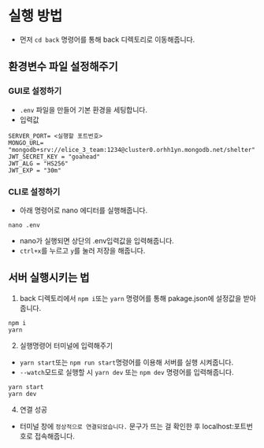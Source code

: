 # 실행 방법
- 먼저 `cd back` 명령어를 통해 back 디렉토리로 이동해줍니다.
## 환경변수 파일 설정해주기
### GUI로 설정하기
- `.env` 파일을 만들어 기본 환경을 세팅합니다.
- 입력값

```
SERVER_PORT= <실행할 포트번호>
MONGO_URL= "mongodb+srv://elice_3_team:1234@cluster0.orhh1yn.mongodb.net/shelter"
JWT_SECRET_KEY = "goahead"
JWT_ALG = "HS256"
JWT_EXP = "30m"
```
### CLI로 설정하기
- 아래 명령어로 nano 에디터를 실행해줍니다.
```
nano .env
```
- nano가 실행되면 상단의 .env입력값을 입력해줍니다.
- `ctrl+x`를 누르고 `y`를 눌러 저장을 해줍니다. 

## 서버 실행시키는 법

1. back 디렉토리에서 `npm i`또는 `yarn` 명령어를 통해 pakage.json에 설정값을 받아줍니다.

```
npm i
yarn

```

2. 실행명령어 터미널에 입력해주기

- `yarn start`또는 `npm run start`명령어를 이용해 서버를 실행 시켜줍니다.
- `--watch`모드로 실행할 시 `yarn dev` 또는 `npm dev` 명령어를 입력해줍니다.

```
yarn start
yarn dev
```

4. 연결 성공

- 터미널 창에 `정상적으로 연결되었습니다.` 문구가 뜨는 걸 확인한 후
  localhost:포트번호로 접속해줍니다.
